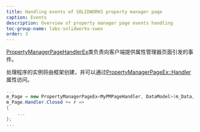 ```yaml
---
title: Handling events of SOLIDWORKS property manager page
caption: Events
description: Overview of property manager page events handling
toc-group-name: labs-solidworks-swex
order: 3
---
```

[PropertyManagerPageHandlerEx](https://docs.codestack.net/swex/pmpage/html/T_CodeStack_SwEx_PMPage_PropertyManagerPageHandlerEx.htm)类负责向客户端提供属性管理器页面引发的事件。

处理程序的实例将由框架创建，并可以通过[PropertyManagerPageEx::Handler](https://docs.codestack.net/swex/pmpage/html/P_CodeStack_SwEx_PMPage_PropertyManagerPageEx_2_Handler.htm)属性访问。

~~~ cs
...
m_Page = new PropertyManagerPageEx<MyPMPageHandler, DataModel>(m_Data, m_App);
m_Page.Handler.Closed += r =>
{
    ...
};
...
~~~